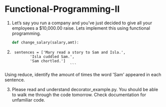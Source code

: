 # Functional-Programming-II


1) Let’s say you run a company and you’ve just decided to give all your employees a $10,000.00 raise. Lets implement this using functional programming. 

   ``` python
   def change_salary(salary,amt): 
   ```

2)   ```
      sentences = ['Mary read a story to Sam and Isla.',
             'Isla cuddled Sam.',
             'Sam chortled.'] 
                               ```

Using reduce, identify the amount of times the word 'Sam' appeared in each sentence. 

3) Please read and understand decorator_example.py. You should be able to walk me through the code tomorrow. Check documentation for unfamiliar code. 

